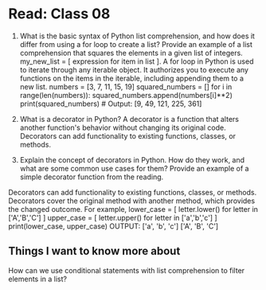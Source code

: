 # Read: Class 08

1. What is the basic syntax of Python list comprehension, and how does it differ from using a for loop to create a list? Provide an example of a list comprehension that squares the elements in a given list of integers.
my_new_list = [ expression for item in list ]. A for loop in Python is used to iterate through any iterable object. It authorizes you to execute any functions on the items in the iterable, including appending them to a new list.
numbers = [3, 7, 11, 15, 19]
squared_numbers = []
for i in range(len(numbers)):
 	squared_numbers.append(numbers[i]**2)
print(squared_numbers) # Output: [9, 49, 121, 225, 361]

2. What is a decorator in Python?
A decorator is a function that alters another function's behavior without changing its original code. Decorators can add functionality to existing functions, classes, or methods. 

3. Explain the concept of decorators in Python. How do they work, and what are some common use cases for them? Provide an example of a simple decorator function from the reading.

Decorators can add functionality to existing functions, classes, or methods. Decorators cover the original method with another method, which provides the changed outcome. For example, lower_case = [ letter.lower() for letter in ['A','B','C'] ]
upper_case = [ letter.upper() for letter in ['a','b','c'] ]
print(lower_case, upper_case)
OUTPUT: ['a', 'b', 'c'] ['A', 'B', 'C']

## Things I want to know more about

How can we use conditional statements with list comprehension to filter elements in a list?
